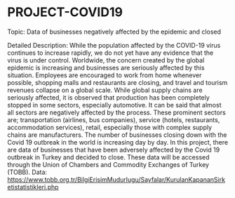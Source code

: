 # PROJECT-COVID19
Topic: Data of businesses negatively affected by the epidemic and closed

Detailed Description: 
  While the population affected by the COVID-19 virus continues to increase rapidly, we do not yet have any evidence that the virus is under control. Worldwide, the concern created by the global epidemic is increasing and businesses are seriously affected by this situation. Employees are encouraged to work from home whenever possible, shopping malls and restaurants are closing, and travel and tourism revenues collapse on a global scale. While global supply chains are seriously affected, it is observed that production has been completely stopped in some sectors, especially automotive. It can be said that almost all sectors are negatively affected by the process. These prominent sectors are; transportation (airlines, bus companies), service (hotels, restaurants, accommodation services), retail,
especially those with complex supply chains are manufacturers. 
  The number of businesses closing down with the Covid 19 outbreak in the world is increasing day by day. In this project, there are data of businesses that have been adversely affected by the Covid 19 outbreak in Turkey and decided to close. These data will be accessed through the Union of Chambers and Commodity Exchanges of Turkey (TOBB).
Data: https://www.tobb.org.tr/BilgiErisimMudurlugu/Sayfalar/KurulanKapananSirketistatistikleri.php


